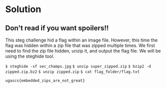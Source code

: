 # Solution
## Don't read if you want spoilers!!

This steg challenge hid a flag within an image file. However, this time the flag was hidden within a zip file that was zipped multiple times. We first need to find the zip file hidden, unzip it, and output the flag file. We will be using the steghide tool.


`$ steghide -sf sec_champs.jpg`
`$ unzip super_zipped.zip`
`$ bzip2 -d zipped.zip.bz2`
`$ unzip zipped.zip`
`$ cat flag_folder/flag.txt`


`ugascs{embedded_zips_are_not_great}`